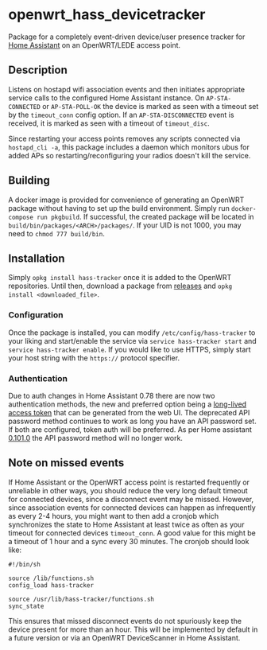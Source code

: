 # openwrt_hass_devicetracker

Package for a completely event-driven device/user presence tracker for [Home Assistant](https://www.home-assistant.io/components/openwrt/) on an OpenWRT/LEDE access point. 


## Description

Listens on hostapd wifi association events and then initiates appropriate service calls to the configured Home Assistant instance. On `AP-STA-CONNECTED` or `AP-STA-POLL-OK` the device is marked as seen with a timeout set by the `timeout_conn` config option. If an `AP-STA-DISCONNECTED` event is received, it is marked as seen with a timeout of `timeout_disc`.

Since restarting your access points removes any scripts connected via `hostapd_cli -a`, this package includes a daemon which monitors ubus for added APs so restarting/reconfiguring your radios doesn't kill the service.

## Building

A docker image is provided for convenience of generating an OpenWRT package without having to set up the build environment. Simply run `docker-compose run pkgbuild`. If successful, the created package will be located in `build/bin/packages/<ARCH>/packages/`. If your UID is not 1000, you may need to `chmod 777 build/bin`.

## Installation

Simply `opkg install hass-tracker` once it is added to the OpenWRT repositories. Until then, download a package from [releases](https://github.com/mueslo/openwrt_hass_devicetracker/releases) and `opkg install <downloaded_file>`.

### Configuration

Once the package is installed, you can modify `/etc/config/hass-tracker` to your liking and start/enable the service via `service hass-tracker start` and `service hass-tracker enable`. If you would like to use HTTPS, simply start your host string with the `https://` protocol specifier.

### Authentication

Due to auth changes in Home Assistant 0.78 there are now two authentication methods, the new and preferred option being a [long-lived access token](https://developers.home-assistant.io/docs/en/auth_api.html#long-lived-access-token) that can be generated from the web UI. The deprecated API password method continues to work as long you have an API password set. If both are configured, token auth will be preferred.
As per Home assistant [0.101.0](https://github.com/home-assistant/home-assistant/pull/27656) the API password method will no longer work.

## Note on missed events

If Home Assistant or the OpenWRT access point is restarted frequently or unreliable in other ways, you should reduce the very long default timeout for connected devices, since a disconnect event may be missed. However, since association events for connected devices can happen as infrequently as every 2-4 hours, you might want to then add a cronjob which synchronizes the state to Home Assistant at least twice as often as your timeout for connected devices `timeout_conn`. A good value for this might be a timeout of 1 hour and a sync every 30 minutes. The cronjob should look like:

```
#!/bin/sh

source /lib/functions.sh
config_load hass-tracker

source /usr/lib/hass-tracker/functions.sh
sync_state
```

This ensures that missed disconnect events do not spuriously keep the device present for more than an hour. This will be implemented by default in a future version or via an OpenWRT DeviceScanner in Home Assistant.
